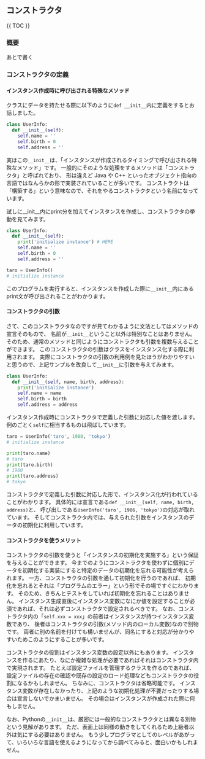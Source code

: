 ## コンストラクタ

{{ TOC }}

### 概要

あとで書く

### コンストラクタの定義

#### インスタンス作成時に呼び出される特殊なメソッド

クラスにデータを持たせる際に以下のように`def __init__`内に定義をするとお話しました。

```python
class UserInfo:
  def __init__(self):
    self.name = ''
    self.birth = 0
    self.address = ''
```

実はこの`__init__`は、「インスタンスが作成されるタイミングで呼び出される特殊なメソッド」です。
一般的にそのような処理をするメソッドは「コンストラクタ」と呼ばれており、
形は違えど Java や C++ といったオブジェクト指向の言語ではなんらかの形で実装されていることが多いです。
コンストラクトは「構築する」という意味なので、それをやるコンストラクタという名前になっています。

試しに__init__内にprint分を加えてインスタンスを作成し、コンストラクタの挙動を見てみます。

```python
class UserInfo:
  def __init__(self):
    print('initialize instance') # HERE
    self.name = ''
    self.birth = 0
    self.address = ''

taro = UserInfo()
# initialize instance
```

このプログラムを実行すると、インスタンスを作成した際に`__init__`内にあるprint文が呼び出されることがわかります。

#### コンストラクタの引数

さて、このコンストラクタなのですが見てわかるように文法としてはメソッドの宣言そのもので、
名前が`__init__`ということ以外は特別なことはありません。
そのため、通常のメソッドと同じようにコンストラクタも引数を複数与えることができます。
このコンストラクタの引数はクラスをインスタンス化する際に利用されます。
実際にコンストラクタの引数の利用例を見たほうがわかりやすいと思うので、上記サンプルを改良して`__init__`に引数を与えてみます。

```python
class UserInfo:
  def __init__(self, name, birth, address):
    print('initialize instance')
    self.name = name
    self.birth = birth
    self.address = address
```

インスタンス作成時にコンストラクタで定義した引数に対応した値を渡します。
例のごとく`self`に相当するものは飛ばしています。

```python
taro = UserInfo('taro', 1980, 'tokyo')
# initialize instance

print(taro.name)
# taro
print(taro.birth)
# 1980
print(taro.address)
# tokyo
```

コンストラクタで定義した引数に対応した形で、インスタンス化が行われていることがわかります。
具体的には宣言である`def __init__(self, name, birth, address)`と、
呼び出しである`UserInfo('taro', 1986, 'tokyo')`の対応が取れています。
そしてコンストラクタ内では、与えられた引数をインスタンスのデータの初期化に利用しています。

#### コンストラクタを使うメリット

コンストラクタの引数を使うと「インスタンスの初期化を実施する」という保証を与えることができます。
今までのようにコンストラクタを使わずに個別にデータを初期化する実装にすると特定のデータの初期化を忘れる可能性が考えられます。
一方、コンストラクタの引数を通して初期化を行うのであれば、
初期化を忘れるとそれは「プログラムのエラー」という形でその場ですぐにわかります。
そのため、きちんとテストをしていれば初期化を忘れることはありません。
インスタンス生成直後にインスタンス変数になにか値を設定することが必須であれば、それは必ずコンストラクタで設定されるべきです。
なお、コンストラクタ内の「`self.xxx = xxx`」の前者はインスタンスが持つインスタンス変数であり、
後者はコンストラクタの引数(メソッド内のローカル変数)なので別物です。
両者に別の名前を付けても構いませんが、同名にすると対応が分かりやすいためこのようにすることが多いです。

コンストラクタの役割はインスタンス変数の設定以外にもあります。
インスタンスを作るにあたり、なにか複雑な処理が必要であればそれはコンストラクタ内で実現されます。
たとえば設定ファイルを管理するクラスを作るのであれば、設定ファイルの存在の確認や既存の設定のロード処理などもコンストラクタの役割になるかもしれません。
ちなみに、コンストラクタは省略可能です。
インスタンス変数が存在しなかったり、上記のような初期化処理が不要だったりする場合は宣言しないでかまいません。
その場合はインスタンスが作成された際に何もしません。

なお、Pythonの`__init__`は、厳密には一般的なコンストラクタとは異なる別物という見解があります。
ただ、表面上は同様の動きをしてくれるため上級者以外は気にする必要はありません。
もう少しプログラマとしてのレベルがあがって、いろいろな言語を使えるようになってから調べてみると、面白いかもしれません。
